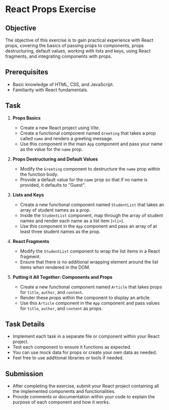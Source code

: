 # React Props Exercise

## Objective

The objective of this exercise is to gain practical experience with React props, covering the basics of passing props to components, props destructuring, default values, working with lists and keys, using React fragments, and integrating components with props.

## Prerequisites

- Basic knowledge of HTML, CSS, and JavaScript.
- Familiarity with React fundamentals.

## Task

1. **Props Basics**

   - Create a new React project using Vite.
   - Create a functional component named `Greeting` that takes a prop called `name` and renders a greeting message.
   - Use this component in the main `App` component and pass your name as the value for the `name` prop.

2. **Props Destructuring and Default Values**

   - Modify the `Greeting` component to destructure the `name` prop within the function body.
   - Provide a default value for the `name` prop so that if no name is provided, it defaults to "Guest".

3. **Lists and Keys**

   - Create a new functional component named `StudentList` that takes an array of student names as a prop.
   - Inside the `StudentList` component, map through the array of student names and render each name as a list item (`<li>`).
   - Use this component in the `App` component and pass an array of at least three student names as the prop.

4. **React Fragments**

   - Modify the `StudentList` component to wrap the list items in a React fragment.
   - Ensure that there is no additional wrapping element around the list items when rendered in the DOM.

5. **Putting it All Together: Components and Props**
   - Create a new functional component named `Article` that takes props for `title`, `author`, and `content`.
   - Render these props within the component to display an article.
   - Use this `Article` component in the `App` component and pass values for `title`, `author`, and `content` as props.

## Task Details

- Implement each task in a separate file or component within your React project.
- Test each component to ensure it functions as expected.
- You can use mock data for props or create your own data as needed.
- Feel free to use additional libraries or tools if needed.

## Submission

- After completing the exercise, submit your React project containing all the implemented components and functionalities.
- Provide comments or documentation within your code to explain the purpose of each component and how it works.
